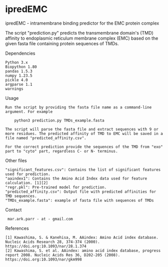 # ipredEMC
ipredEMC - intramembrane binding predictor for the EMC protein complex

The script "prediction.py" predicts the transmembrane domain's (TMD) affinity to endoplasmic reticulum membrane complex (EMC) based on the given fasta file containing protein sequences of TMDs.

Dependencies

    Python 3.x
    Biopython 1.80
    pandas 1.5.3
    numpy 1.23.5
    pickle 4.0
    argparse 1.1
    warnings

Usage

    Run the script by providing the fasta file name as a command-line argument. For example 
    
    	python3 prediction.py TMDs_example.fasta
    
    The script will parse the fasta file and extract sequences with 9 or more residues. The predicted affinity of TMD to EMC will be saved in a file named "predicted_affinity.csv". 
    
    For the correct prediction provide the sequences of the TMD from "exo" part to "cyto" part, regardless C- or N- terminus. 
    
Other files

    "significant_features.csv": Contains the list of significant features used for prediction.
    "aaindex1": Contains the Amino Acid Index data used for feature calculation. [1][2]
    "regr.pkl": Pre-trained model for prediction.
    "predicted_affinity.csv": Output file with predicted affinities for TMD sequences.
    "TMDs_example.fasta": example of fasta file with sequences of TMDs

Contact
     
     mar.ark.parr - at - gmail.com

References

    [1] Kawashima, S. & Kanehisa, M. AAindex: Amino Acid index database. Nucleic Acids Research 28, 374-374 (2000). https://doi.org:10.1093/nar/28.1.374
    [2] Kawashima, S. et al. AAindex: amino acid index database, progress report 2008. Nucleic Acids Res 36, D202-205 (2008). https://doi.org:10.1093/nar/gkm998




